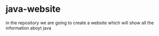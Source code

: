 # java-website
in the repository we are going to create a website which will show all the information aboyt java
